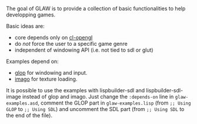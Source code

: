 The goal of GLAW is to provide a collection of basic functionalities to help developping games.

Basic ideas are: 
 - core depends only on [cl-opengl](http://common-lisp.net/project/cl-opengl/)
 - do *not* force the user to a specific game genre
 - independent of windowing API (i.e. not tied to sdl or glut)


Examples depend on:
 - [glop](http://github.com/patzy/glop)  for windowing and input.
 - [imago](http://common-lisp.net/project/imago/) for texture loading.

It is possible to use the examples with lispbuilder-sdl and lispbuilder-sdl-image instead of glop
and imago.
Just change the `:depends-on` line in `glaw-examples.asd`, comment the GLOP part in
`glaw-examples.lisp` (from `;; Using GLOP` to `;; Using SDL`) and uncomment the SDL part
(from `;; Using SDL` to the end of the file).
 
